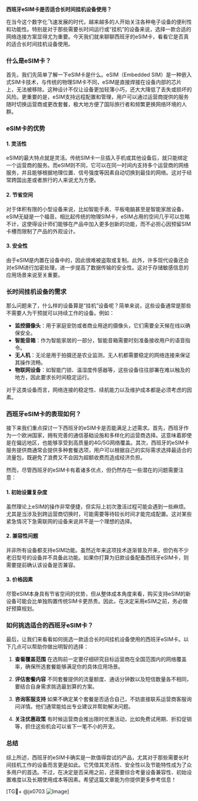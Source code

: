 **西班牙eSIM卡是否适合长时间挂机设备使用？**

在当今这个数字化飞速发展的时代，越来越多的人开始关注各种电子设备的便利性和功能性。特别是对于那些需要长时间运行或“挂机”的设备来说，选择一款合适的网络连接方案显得尤为重要。今天我们就来聊聊西班牙的eSIM卡，看看它是否真的适合长时间挂机设备使用。

### 什么是eSIM卡？

首先，我们先简单了解一下eSIM卡是什么。eSIM（Embedded SIM）是一种嵌入式SIM卡技术，与传统的物理SIM卡不同，eSIM是直接焊接在设备内部的芯片上，无法被移除。这种设计不仅让设备更加轻薄小巧，还大大降低了丢失或损坏的风险。更重要的是，eSIM支持远程配置和管理，用户可以通过运营商提供的服务随时切换运营商或更改套餐，极大地方便了国际旅行者和频繁更换网络环境的人群。

### eSIM卡的优势

#### 1. **灵活性**
   eSIM的最大特点就是灵活。传统SIM卡一旦插入手机或其他设备后，就只能绑定一个运营商的服务。而eSIM则不同，它可以在同一时间内支持多个运营商的网络服务，并且能够根据地理位置、信号强度等因素自动切换到最佳的网络。这对于经常跨国出差或者旅行的人来说尤为方便。

#### 2. **节省空间**
   对于体积有限的小型设备来说，比如智能手表、平板电脑甚至是智能家居设备，eSIM无疑是一个福音。相比起传统的物理SIM卡，eSIM占用的空间几乎可以忽略不计，这使得设计师们能够在产品中加入更多创新的功能，而不必担心因预留SIM卡槽而限制了产品的外观设计。

#### 3. **安全性**
   由于eSIM是内置在设备中的，因此很难被盗取或复制。此外，许多现代设备还会对eSIM进行加密处理，进一步提高了数据传输的安全性。这对于存储敏感信息的应用场景来说至关重要。

### 长时间挂机设备的需求

那么问题来了，什么样的设备算是“挂机”设备呢？简单来说，这些设备通常是那些不需要人为干预就可以持续工作的设备。例如：
- **监控摄像头**：用于家庭安防或者商业用途的摄像头，它们需要全天候在线以确保安全。
- **智能音箱**：作为智能家居的一部分，智能音箱需要时刻准备接收用户的语音指令。
- **无人机**：无论是用于拍摄还是农业监测，无人机都需要稳定的网络连接来保证其操作流畅。
- **物联网设备**：如智能门锁、温湿度传感器等，这些设备往往部署在难以触及的地方，因此要求长时间稳定运行。

对于这类设备而言，网络连接的稳定性、续航能力以及维护成本都是必须考虑的因素。

### 西班牙eSIM卡的表现如何？

接下来我们重点探讨一下西班牙的eSIM卡是否能满足上述需求。首先，西班牙作为一个欧洲国家，拥有完善的通信基础设施和多样化的运营商选择。这意味着即使是在偏远地区，也能够享受到高质量的4G/5G网络覆盖。其次，西班牙的eSIM卡服务提供商通常会提供多种套餐选项，用户可以根据自己的实际需求选择最适合的流量包，既避免了浪费又不会因为超额收费而造成经济负担。

然而，尽管西班牙的eSIM卡有着诸多优点，但仍然存在一些潜在的问题需要注意：

#### 1. **初始设置复杂度**
   虽然理论上eSIM的操作非常便捷，但实际上初次激活过程可能会遇到一些麻烦。尤其是当涉及到跨运营商切换时，可能需要等待较长时间才能完成配置。这对某些紧急情况下急需联网的设备来说并不是一个理想的选择。

#### 2. **兼容性问题**
   并非所有设备都支持eSIM功能。虽然近年来这项技术逐渐普及开来，但仍有不少老旧型号的设备并不具备此功能。如果你打算为旧款设备配备西班牙eSIM卡，则需要提前确认该设备是否兼容。

#### 3. **价格因素**
   尽管eSIM本身具有节省空间的优势，但从整体成本角度来看，购买支持eSIM的新设备可能会比单独购置传统SIM卡更昂贵。因此，在决定采用eSIM之前，务必做好预算规划。

### 如何挑选适合的西班牙eSIM卡？

最后，让我们来看看如何挑选一款适合长时间挂机设备使用的西班牙eSIM卡。以下几点可以帮助你做出明智的选择：

1. **查看覆盖范围**
   在选购前一定要仔细研究目标运营商在全国范围内的网络覆盖率，确保所选套餐能够满足你的具体应用场景。

2. **评估套餐内容**
   不同套餐提供的流量额度、通话分钟数以及短信数量各不相同，要结合自身需求挑选最划算的方案。

3. **咨询客服支持**
   如果不确定某个套餐是否适合自己，不妨直接联系运营商客服询问详情。他们通常能给出专业建议并帮助解决问题。

4. **关注优惠政策**
   有时候运营商会推出限时优惠活动，比如免费试用期、折扣促销等，抓住这些机会可以省下一笔不小的开支。

### 总结

综上所述，西班牙的eSIM卡确实是一款值得尝试的产品，尤其对于那些需要长时间挂机工作的设备而言更是如此。它凭借其灵活性、安全性以及节能特性成为了众多用户的首选。不过，在决定是否采用之前，还需要综合考量设备兼容性、初始设置难度以及长期使用成本等因素。希望这篇文章能为你提供更多参考信息！

[TG💪+ @jx0703 ![Image](https://github.com/user-attachments/assets/dbca1d08-cadb-493c-b0ec-ad6f7a83f270)]